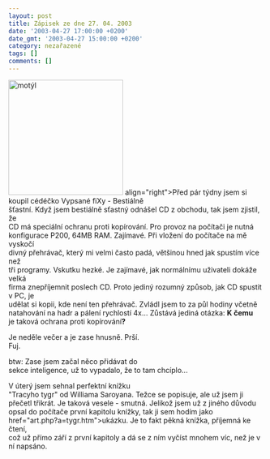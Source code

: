 ```yaml
---
layout: post
title: Zápisek ze dne 27. 04. 2003
date: '2003-04-27 17:00:00 +0200'
date_gmt: '2003-04-27 15:00:00 +0200'
category: nezařazené
tags: []
comments: []
---
```

<p><img alt="motýl" src="%base_url%/assets/old-images/motyl.jpg" width="226" height="227"<br />
align="right">Před pár týdny jsem si koupil cédéčko Vypsané fiXy - Bestiálně<br />
šťastní. Když jsem bestiálně sťastný odnášel CD z obchodu, tak jsem zjistil, že<br />
CD má speciální ochranu proti kopírování. Pro provoz na počítači je nutná<br />
konfigurace P200, 64MB RAM. Zajímavé. Při vložení do počítače na mě vyskočí<br />
divný přehrávač, který mi velmi často padá, většinou hned jak spustím více než<br />
tři programy. Vskutku hezké. Je zajímavé, jak normálnímu uživateli dokáže velká<br />
firma znepříjemnit poslech CD. Proto jediný rozumný způsob, jak CD spustit v PC, je<br />
udělat si kopii, kde není ten přehrávač. Zvládl jsem to za půl hodiny včetně<br />
natahování na hadr a pálení rychlostí 4x... Zůstává jediná otázka: <span style="font-weight:bold">K čemu</span><br />
 je taková ochrana proti kopírování<span style="font-weight:bold">?</span></p>
<p>Je neděle večer a je zase hnusně. Prší.<br />
Fuj. </p>
<p>btw: Zase jsem začal něco přidávat do<br />
sekce inteligence, už to vypadalo, že to tam chcíplo...</p>
<p>V úterý jsem sehnal perfektní knížku<br />
&quot;Tracyho tygr&quot; od Williama Saroyana. Težce se popisuje, ale už jsem ji<br />
přečetl třikrát. Je taková vesele - smutná. Jelikož jsem už z jiného důvodu<br />
opsal do počítače první kapitolu knížky, tak ji sem hodím jako <a<br />
href="art.php?a=tygr.htm">ukázku</a>. Je to fakt pěkná knížka, příjemná ke čtení,<br />
což už přímo září z první kapitoly a dá se z ním vyčíst mnohem víc, než je v<br />
ní napsáno.</p>
